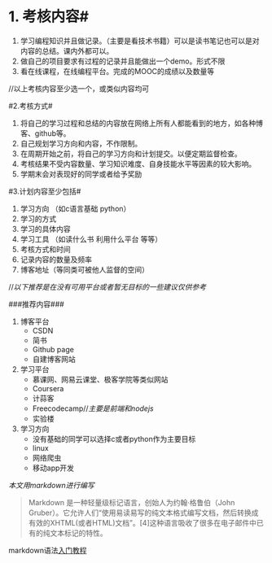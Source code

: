 # 1. 考核内容#
1.	学习编程知识并且做记录。（主要是看技术书籍）可以是读书笔记也可以是对内容的总结。课内外都可以。
2.	做自己的项目要求有过程的记录并且能做出一个demo。形式不限
3.	看在线课程，在线编程平台。完成的MOOC的成绩以及数量等

//以上考核内容至少选一个，或类似内容均可

#2.考核方式#
1.	将自己的学习过程和总结的内容放在网络上所有人都能看到的地方，如各种博客、github等。
2.	自己规划学习方向和内容，不作限制。
3.	在周期开始之前，将自己的学习方向和计划提交。以便定期监督检查。
4.	考核结果不受内容数量、学习知识难度、自身技能水平等因素的较大影响。
5.	学期末会对表现好的同学或者给予奖励


#3.计划内容至少包括#
1.	学习方向 （如c语言基础 python）
2.	学习的方式
3.	学习的具体内容 
4.	学习工具 （如读什么书 利用什么平台 等等）
5.	考核方式和时间
6.	记录内容的数量及频率
7.	博客地址（等同类可被他人监督的空间）


//*以下推荐是在没有可用平台或者暂无目标的一些建议仅供参考*

###推荐内容###

1.	博客平台
	-	CSDN
	- 简书
	- Github page
	- 自建博客网站
2.	学习平台
	- 慕课网、网易云课堂、极客学院等类似网站
	- Coursera
	- 计蒜客
	- Freecodecamp//*主要是前端和nodejs*
	- 实验楼
3.	学习方向
	- 没有基础的同学可以选择c或者python作为主要目标
	- linux
	- 网络爬虫
	- 移动app开发

*本文用markdown进行编写*
 > Markdown 是一种轻量级标记语言，创始人为约翰·格鲁伯（John Gruber）。它允许人们“使用易读易写的纯文本格式编写文档，然后转换成有效的XHTML(或者HTML)文档”。[4]这种语言吸收了很多在电子邮件中已有的纯文本标记的特性。
  

markdown语法[入门教程](https://segmentfault.com/markdown)


